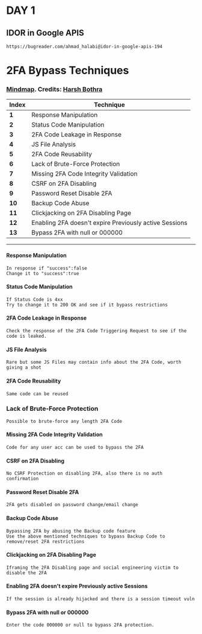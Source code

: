 # DAY 1

## IDOR in Google APIS

```
https://bugreader.com/ahmad_halabi@idor-in-google-apis-194
```

# 2FA Bypass Techniques

### [Mindmap](https://mm.tt/1736437018?t=SEeZOmvt01). Credits: [Harsh Bothra](https://twitter.com/harshbothra_)

Index | Technique
--- | ---
**1** | Response Manipulation
**2** | Status Code Manipulation
**3** | 2FA Code Leakage in Response
**4** | JS File Analysis
**5** | 2FA Code Reusability
**6** | Lack of Brute-Force Protection
**7** | Missing 2FA Code Integrity Validation
**8** | CSRF on 2FA Disabling
**9** | Password Reset Disable 2FA
**10** | Backup Code Abuse
**11** | Clickjacking on 2FA Disabling Page
**12** | Enabling 2FA doesn't expire Previously active Sessions
**13** | Bypass 2FA with null or 000000
___
#### Response Manipulation
```
In response if "success":false
Change it to "success":true
```

#### Status Code Manipulation

```
If Status Code is 4xx
Try to change it to 200 OK and see if it bypass restrictions
```
#### 2FA Code Leakage in Response
```
Check the response of the 2FA Code Triggering Request to see if the code is leaked.
```
#### JS File Analysis
```
Rare but some JS Files may contain info about the 2FA Code, worth giving a shot
```
#### 2FA Code Reusability
```
Same code can be reused
```
### Lack of Brute-Force Protection
```
Possible to brute-force any length 2FA Code
```
#### Missing 2FA Code Integrity Validation
```
Code for any user acc can be used to bypass the 2FA
```
#### CSRF on 2FA Disabling
```
No CSRF Protection on disabling 2FA, also there is no auth confirmation
```
#### Password Reset Disable 2FA
```
2FA gets disabled on password change/email change
```
#### Backup Code Abuse
```
Bypassing 2FA by abusing the Backup code feature
Use the above mentioned techniques to bypass Backup Code to remove/reset 2FA restrictions
```
#### Clickjacking on 2FA Disabling Page
```
Iframing the 2FA Disabling page and social engineering victim to disable the 2FA
```
#### Enabling 2FA doesn't expire Previously active Sessions
```
If the session is already hijacked and there is a session timeout vuln
```
#### Bypass 2FA with null or 000000
```
Enter the code 000000 or null to bypass 2FA protection.
```